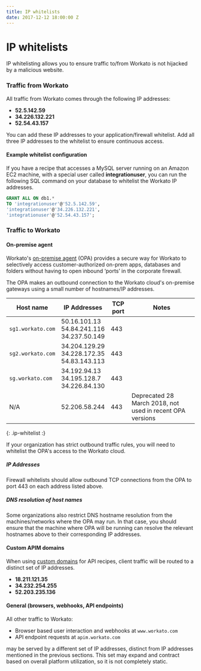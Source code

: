 ```yaml
---
title: IP whitelists
date: 2017-12-12 18:00:00 Z
---
```


# IP whitelists
IP whitelisting allows you to ensure traffic to/from Workato is not hijacked by a malicious website.

### Traffic from Workato
All traffic from Workato comes through the following IP addresses:

- **52.5.142.59**
- **34.226.132.221**
- **52.54.43.157**

You can add these IP addresses to your application/firewall whitelist. Add all three IP addresses to the whitelist to ensure continuous access.

#### Example whitelist configuration
If you have a recipe that accesses a MySQL server running on an Amazon EC2 machine, with a special user called **integrationuser**, you can run the following SQL command on your database to whitelist the Workato IP addresses.

```sql
GRANT ALL ON db1.*
TO 'integrationuser'@'52.5.142.59',
'integrationuser'@'34.226.132.221',
'integrationuser'@'52.54.43.157';
```

### Traffic to Workato

#### On-premise agent
Workato's [on-premise agent](/on-prem.md) (OPA) provides a secure way for Workato to selectively access customer-authorized on-prem apps, databases and folders without having to open inbound ‘ports’ in the corporate firewall.

The OPA makes an outbound connection to the Workato cloud's on-premise gateways using a small number of hostnames/IP addresses.

| Host name | IP Addresses | TCP port | Notes |
| ------------- | ------------- | ---- | ---- |
| `sg1.workato.com` | 50.16.101.13<br>54.84.241.116<br>34.237.50.149 | 443 | |
| `sg2.workato.com` | 34.204.129.29<br>34.228.172.35<br>54.83.143.113 | 443 | |
| `sg.workato.com` | 34.192.94.13<br>34.195.128.7<br>34.226.84.130 | 443 | |
| N/A | 52.206.58.244 | 443 | Deprecated 28 March 2018, not used in recent OPA versions |
{: .ip-whitelist :}

If your organization has strict outbound traffic rules, you will need to whitelist the OPA's access to the Workato cloud.

##### IP Addresses

Firewall whitelists should allow outbound TCP connections from the OPA to port 443 on each address listed above.

##### DNS resolution of host names

Some organizations also restrict DNS hostname resolution from the machines/networks where the OPA may run. In that case, you should ensure that the machine where OPA will be running can resolve the relevant hostnames above to their corresponding IP addresses.

#### Custom APIM domains
When using [custom domains](/api-mgmt/custom-domain.md) for API recipes, client traffic will be routed to a distinct set of IP addresses.

- **18.211.121.35**
- **34.232.254.255**
- **52.203.235.136**

#### General (browsers, webhooks, API endpoints)
All other traffic to Workato:

- Browser based user interaction and webhooks at `www.workato.com`
- API endpoint requests at `apim.workato.com`

may be served by a different set of IP addresses, distinct from IP addresses mentioned in the previous sections. This set may expand and contract based on overall platform utilization, so it is not completely static.
